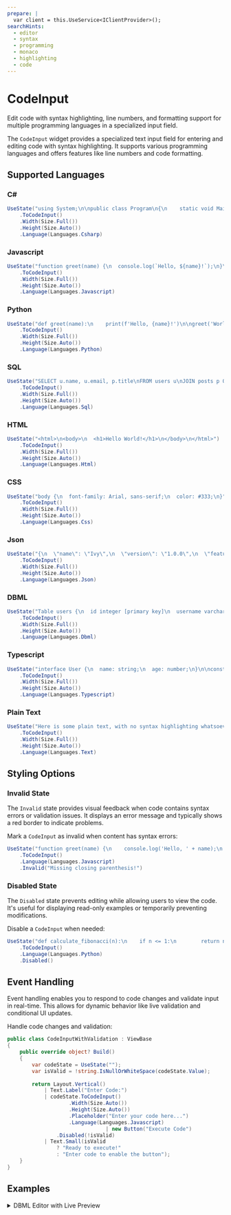 ```yaml
---
prepare: |
  var client = this.UseService<IClientProvider>();
searchHints:
  - editor
  - syntax
  - programming
  - monaco
  - highlighting
  - code
---
```

# CodeInput

<Ingress>
Edit code with syntax highlighting, line numbers, and formatting support for multiple programming languages in a specialized input field.
</Ingress>

The `CodeInput` widget provides a specialized text input field for entering and editing code with syntax highlighting.
It supports various programming languages and offers features like line numbers and code formatting.

## Supported Languages

### C#

```csharp demo-tabs
UseState("using System;\n\npublic class Program\n{\n    static void Main()\n    {\n        Console.WriteLine(\"Hello, World!\");\n    }\n}")
    .ToCodeInput()
    .Width(Size.Full())
    .Height(Size.Auto())
    .Language(Languages.Csharp)
```

### Javascript

```csharp demo-tabs
UseState("function greet(name) {\n  console.log(`Hello, ${name}!`);\n}\ngreet('World');")
    .ToCodeInput()
    .Width(Size.Full())
    .Height(Size.Auto())
    .Language(Languages.Javascript)
```

### Python

```csharp demo-tabs
UseState("def greet(name):\n    print(f'Hello, {name}!')\n\ngreet('World')")
    .ToCodeInput()
    .Width(Size.Full())
    .Height(Size.Auto())
    .Language(Languages.Python)
```

### SQL

```csharp demo-tabs
UseState("SELECT u.name, u.email, p.title\nFROM users u\nJOIN posts p ON u.id = p.user_id\nWHERE u.active = true\nORDER BY p.created_at DESC;")
    .ToCodeInput()
    .Width(Size.Full())
    .Height(Size.Auto())
    .Language(Languages.Sql)
```

### HTML

```csharp demo-tabs
UseState("<html>\n<body>\n  <h1>Hello World!</h1>\n</body>\n</html>")
    .ToCodeInput()
    .Width(Size.Full())
    .Height(Size.Auto())
    .Language(Languages.Html)
```

### CSS

```csharp demo-tabs
UseState("body {\n  font-family: Arial, sans-serif;\n  color: #333;\n}")
    .ToCodeInput()
    .Width(Size.Full())
    .Height(Size.Auto())
    .Language(Languages.Css)
```

### Json

```csharp demo-tabs
UseState("{\n  \"name\": \"Ivy\",\n  \"version\": \"1.0.0\",\n  \"features\": [\"syntax highlighting\", \"auto-complete\"],\n  \"config\": {\n    \"theme\": \"dark\",\n    \"fontSize\": 14\n  }\n}")
    .ToCodeInput()
    .Width(Size.Full())
    .Height(Size.Auto())
    .Language(Languages.Json)
```

### DBML

```csharp demo-tabs
UseState("Table users {\n  id integer [primary key]\n  username varchar\n  role varchar\n  created_at timestamp\n}")
    .ToCodeInput()
    .Width(Size.Full())
    .Height(Size.Auto())
    .Language(Languages.Dbml)
```

### Typescript

```csharp demo-tabs
UseState("interface User {\n  name: string;\n  age: number;\n}\n\nconst user: User = { name: 'John', age: 30 };")
    .ToCodeInput()
    .Width(Size.Full())
    .Height(Size.Auto())
    .Language(Languages.Typescript)
```

### Plain Text

```csharp demo-tabs
UseState("Here is some plain text, with no syntax highlighting whatsoever.\nUnlike the TextInput widget, this uses a monospaced font, which\nmakes some types of text easier to read. For example:\n\n  +----------------------------+\n  |                            |\n  |       ASCII Diagrams       |\n  |                            |\n  +----------------------------+")
    .ToCodeInput()
    .Width(Size.Full())
    .Height(Size.Auto())
    .Language(Languages.Text)
```

## Styling Options

### Invalid State

The `Invalid` state provides visual feedback when code contains syntax errors or validation issues. It displays an error message and typically shows a red border to indicate problems.

Mark a `CodeInput` as invalid when content has syntax errors:

```csharp demo-tabs
UseState("function greet(name) {\n    console.log('Hello, ' + name);\n    return 'Welcome ' + name;\n}")
    .ToCodeInput()
    .Language(Languages.Javascript)
    .Invalid("Missing closing parenthesis!")
```

### Disabled State

The `Disabled` state prevents editing while allowing users to view the code. It's useful for displaying read-only examples or temporarily preventing modifications.

Disable a `CodeInput` when needed:

```csharp demo-tabs
UseState("def calculate_fibonacci(n):\n    if n <= 1:\n        return n\n    return calculate_fibonacci(n-1) + calculate_fibonacci(n-2)\n\nresult = calculate_fibonacci(10)")
    .ToCodeInput()
    .Language(Languages.Python)
    .Disabled()
```

## Event Handling

Event handling enables you to respond to code changes and validate input in real-time. This allows for dynamic behavior like live validation and conditional UI updates.

Handle code changes and validation:

```csharp demo-tabs
public class CodeInputWithValidation : ViewBase 
{
    public override object? Build()
    {        
        var codeState = UseState("");
        var isValid = !string.IsNullOrWhiteSpace(codeState.Value);
        
        return Layout.Vertical()
            | Text.Label("Enter Code:")
            | codeState.ToCodeInput()
                    .Width(Size.Auto())
                    .Height(Size.Auto())
                    .Placeholder("Enter your code here...")
                    .Language(Languages.Javascript)
                                | new Button("Execute Code")
                .Disabled(!isValid)
            | Text.Small(isValid 
                ? "Ready to execute!" 
                : "Enter code to enable the button");
    }
}
```

<WidgetDocs Type="Ivy.CodeInput" ExtensionTypes="Ivy.CodeInputExtensions" SourceUrl="https://github.com/Ivy-Interactive/Ivy-Framework/blob/main/Ivy/Widgets/Inputs/CodeInput.cs"/>

## Examples

<Details>
<Summary>
DBML Editor with Live Preview
</Summary>
<Body>

```csharp demo-tabs
public class DBMLEditorDemo : ViewBase
{
    public override object? Build()
    {
        var sampleDbml = @"Table users {
                            id integer [primary key]
                            username varchar
                            role varchar
                            created_at timestamp
                    }";
        var dbml = this.UseState(sampleDbml);
        return Layout.Horizontal().RemoveParentPadding().Height(Size.Screen())
                | dbml.ToCodeInput()
                    .Width(Size.Units(50))
                    .Height(Size.Auto())
                    .Language(Languages.Dbml)
                | new DbmlCanvas(dbml.Value).Width(Size.Grow());
   }
}
```

</Body>
</Details>
